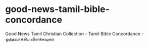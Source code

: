 # good-news-tamil-bible-concordance
Good News Tamil Christian Collection - Tamil Bible Concordance - ஒத்தவாக்கிய விளக்கவுரை
